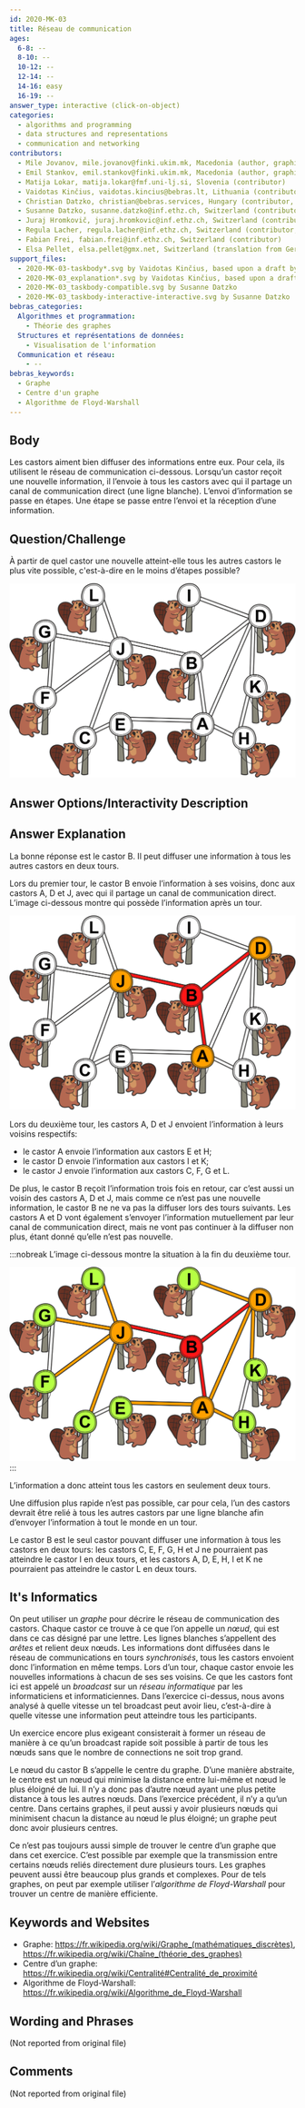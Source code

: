```yaml
---
id: 2020-MK-03
title: Réseau de communication
ages:
  6-8: --
  8-10: --
  10-12: --
  12-14: --
  14-16: easy
  16-19: --
answer_type: interactive (click-on-object)
categories:
  - algorithms and programming
  - data structures and representations
  - communication and networking
contributors:
  - Mile Jovanov, mile.jovanov@finki.ukim.mk, Macedonia (author, graphics)
  - Emil Stankov, emil.stankov@finki.ukim.mk, Macedonia (author, graphics)
  - Matija Lokar, matija.lokar@fmf.uni-lj.si, Slovenia (contributor)
  - Vaidotas Kinčius, vaidotas.kincius@bebras.lt, Lithuania (contributor, graphics)
  - Christian Datzko, christian@bebras.services, Hungary (contributor, graphics)
  - Susanne Datzko, susanne.datzko@inf.ethz.ch, Switzerland (contributor, graphics)
  - Juraj Hromkovič, juraj.hromkovic@inf.ethz.ch, Switzerland (contributor)
  - Regula Lacher, regula.lacher@inf.ethz.ch, Switzerland (contributor, translation from English into German)
  - Fabian Frei, fabian.frei@inf.ethz.ch, Switzerland (contributor)
  - Elsa Pellet, elsa.pellet@gmx.net, Switzerland (translation from German into French)
support_files:
  - 2020-MK-03-taskbody*.svg by Vaidotas Kinčius, based upon a draft by Mile Jovanov and Emil Stankov, improved by Susanne Datzko
  - 2020-MK-03_explanation*.svg by Vaidotas Kinčius, based upon a draft by Christian Datzko
  - 2020-MK-03_taskbody-compatible.svg by Susanne Datzko
  - 2020-MK-03_taskbody-interactive-interactive.svg by Susanne Datzko
bebras_categories:
  Algorithmes et programmation:
    - Théorie des graphes
  Structures et représentations de données:
    - Visualisation de l'information
  Communication et réseau:
    - --
bebras_keywords:
  - Graphe
  - Centre d'un graphe
  - Algorithme de Floyd-Warshall
---
```



## Body

Les castors aiment bien diffuser des informations entre eux. Pour cela, ils utilisent le réseau de communication ci-dessous. Lorsqu’un castor reçoit une nouvelle information, il l’envoie à tous les castors avec qui il partage un canal de communication direct (une ligne blanche). L’envoi d’information se passe en étapes. Une étape se passe entre l’envoi et la réception d’une information.


## Question/Challenge

À partir de quel castor une nouvelle atteint-elle tous les autres castors le plus vite possible, c'est-à-dire en le moins d’étapes possible?

![](graphics/2020-MK-03_taskbody-compatible.svg "Réseau de communication (350px)")


## Answer Options/Interactivity Description

<!-- empty -->


## Answer Explanation

La bonne réponse est le castor B. Il peut diffuser une information à tous les autres castors en deux tours.

Lors du premier tour, le castor B envoie l’information à ses voisins, donc aux castors A, D et J, avec qui il partage un canal de communication direct. L’image ci-dessous montre qui possède l’information après un tour.

![](graphics/2020-MK-03_explanation1-compatible.svg "Explication 1 (350px)")

Lors du deuxième tour, les castors A, D et J envoient l’information à leurs voisins respectifs:
 - le castor A envoie l’information aux castors E et H;
 - le castor D envoie l’information aux castors I et K;
 - le castor J envoie l’information aux castors C, F, G et L.

De plus, le castor B reçoit l’information trois fois en retour, car c’est aussi un voisin des castors A, D et J, mais comme ce n’est pas une nouvelle information, le castor B ne ne va pas la diffuser lors des tours suivants. Les castors A et D vont également s’envoyer l’information mutuellement par leur canal de communication direct, mais ne vont pas continuer à la diffuser non plus, étant donné qu’elle n’est pas nouvelle.

:::nobreak
L’image ci-dessous montre la situation à la fin du deuxième tour.

![](graphics/2020-MK-03_explanation2-compatible.svg "Explication 2 (350px)")
:::

L’information a donc atteint tous les castors en seulement deux tours.

Une diffusion plus rapide n’est pas possible, car pour cela, l’un des castors devrait être relié à tous les autres castors par une ligne blanche afin d’envoyer l’information à tout le monde en un tour.

Le castor B est le seul castor pouvant diffuser une information à tous les castors en deux tours: les castors C, E, F, G, H et J ne pourraient pas atteindre le castor I en deux tours, et les castors A, D, E, H, I et K ne pourraient pas atteindre le castor L en deux tours.


## It's Informatics

On peut utiliser un _graphe_ pour décrire le réseau de communication des castors. Chaque castor ce trouve à ce que l’on appelle un _nœud_, qui est dans ce cas désigné par une lettre. Les lignes blanches s’appellent des _arêtes_ et relient deux nœuds. Les informations dont diffusées dans le réseau de communications en tours _synchronisés_, tous les castors envoient donc l’information en même temps. Lors d’un tour, chaque castor envoie les nouvelles informations à chacun de ses ses voisins. Ce que les castors font ici est appelé un _broadcast_ sur un _réseau informatique_ par les informaticiens et informaticiennes. Dans l’exercice ci-dessus, nous avons analysé à quelle vitesse un tel broadcast peut avoir lieu, c’est-à-dire à quelle vitesse une information peut atteindre tous les participants.

Un exercice encore plus exigeant consisterait à former un réseau de manière à ce qu’un broadcast rapide soit possible à partir de tous les nœuds sans que le nombre de connections ne soit trop grand.

Le nœud du castor B s’appelle le centre du graphe. D’une manière abstraite, le centre est un nœud qui minimise la distance entre lui-même et nœud le plus éloigné de lui. Il n’y a donc pas d’autre nœud ayant une plus petite distance à tous les autres nœuds. Dans l’exercice précédent, il n’y a qu’un centre. Dans certains graphes, il peut aussi y avoir plusieurs nœuds qui minimisent chacun la distance au nœud le plus éloigné; un graphe peut donc avoir plusieurs centres.

Ce n’est pas toujours aussi simple de trouver le centre d’un graphe que dans cet exercice. C’est possible par exemple que la transmission entre certains nœuds reliés directement dure plusieurs tours. Les graphes peuvent aussi être beaucoup plus grands et complexes. Pour de tels graphes, on peut par exemple utiliser l’_algorithme de Floyd-Warshall_ pour trouver un centre de manière efficiente.


## Keywords and Websites

 - Graphe: https://fr.wikipedia.org/wiki/Graphe_(mathématiques_discrètes), https://fr.wikipedia.org/wiki/Chaîne_(théorie_des_graphes)
 - Centre d’un graphe: https://fr.wikipedia.org/wiki/Centralité#Centralité_de_proximité
 - Algorithme de Floyd-Warshall: https://fr.wikipedia.org/wiki/Algorithme_de_Floyd-Warshall


## Wording and Phrases

(Not reported from original file)


## Comments

(Not reported from original file)
